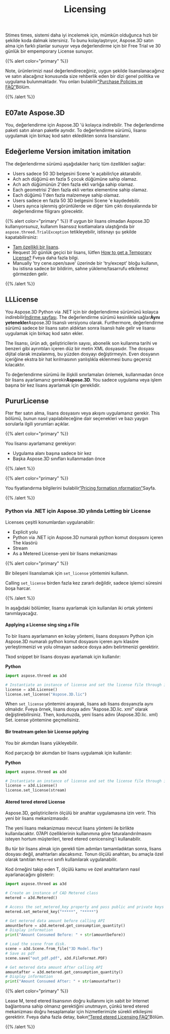 ﻿---
title: Licensing
description: Python via .NET için Aspose.3D, satın alma için farklı planlar sağlar veya Lree Trial ve Licensing ve Sub. politikalarını kullanarak değerlendirme için 30 günlük Temporary License sunar."
type: docs
weight: 80
url: /tr/python-net/licensing/
---
Stimes times, sistemi daha iyi incelemek için, mümkün olduğunca hızlı bir şekilde koda dalmak istersiniz. To bunu kolaylaştırıyor, Aspose.3D satın alma için farklı planlar sunuyor veya değerlendirme için bir Free Trial ve 30 günlük bir empemporary License sunuyor.

{{% alert color="primary" %}}

Note, ürünlerimizi nasıl değerlendireceğiniz, uygun şekilde lisanslanacağınız ve satın alacağınız konusunda size rehberlik eden bir dizi genel politika ve uygulama bulunmaktadır. You onları bulabilir["Purchase Policies ve FAQ"](https://purchase.aspose.com/policies)Bölüm.

{{% /alert %}}

## **E07ate Aspose.3D**
You, değerlendirme için Aspose.3D 'ü kolayca indirebilir. The değerlendirme paketi satın alınan paketle aynıdır. To değerlendirme sürümü, lisansı uygulamak için birkaç kod satırı ekledikten sonra lisanslanır.

## **Edeğerleme Version imitation imitation**
The değerlendirme sürümü aşağıdakiler hariç tüm özellikleri sağlar:

- Users sadece 50 3D belgesini Scene 'e açabilir/içe aktarabilir.
- Ach ach düğümü en fazla 5 çocuk düğümüne sahip olamaz.
- Ach ach düğümünün 2'den fazla ekli varlığa sahip olamaz.
- Each geometrisi 2'den fazla ekli vertex elementine sahip olamaz.
- Each düğümü 1'den fazla malzemeye sahip olamaz.
- Users sadece en fazla 50 3D belgesini Scene 'e kaydedebilir.
- Users ayrıca işlenmiş görüntülerde ve diğer tüm çıktı dosyalarında bir değerlendirme filigranı görecektir.

{{% alert color="primary" %}} 
If uygun bir lisans olmadan Aspose.3D kullanıyorsunuz, kullanım lisanssız kısıtlamalara ulaştığında bir `aspose.threed.TrialException` tetikleyebilir, istisnayı şu şekilde kapatabilirsiniz:

* [Tam özellikli bir lisans](https://purchase.aspose.com/buy).
* Request 30 günlük geçici bir lisans, lütfen [How to get a Temporary License?](https://purchase.aspose.com/temporary-license) Fveya daha fazla bilgi.
* Manually 'try cene.open/save' üzerinde bir 'try/except' bloğu kullanın, bu istisna sadece bir bildirim, sahne yükleme/tasarrufu etkilemez görmezden gelir.

{{% /alert %}} 


## **LLLicense**
You Aspose.3D Python via .NET için bir değerlendirme sürümünü kolayca indirebilir[İndirme sayfası](https://pypi.org/project/aspose.3d/). The değerlendirme sürümü kesinlikle sağlar**Aynı yetenekler**Aspose.3D lisanslı versiyonu olarak. Furthermore, değerlendirme sürümü sadece bir lisans satın aldıktan sonra lisanslı hale gelir ve lisansı uygulamak için birkaç kod satırı ekler.

The lisansı, ürün adı, geliştiricilerin sayısı, abonelik son kullanma tarihi ve benzeri gibi ayrıntıları içeren düz bir metin XML dosyasıdır. The dosyası dijital olarak imzalanmış, bu yüzden dosyayı değiştirmeyin. Even dosyanın içeriğine ekstra bir hat kırılmasının yanlışlıkla eklenmesi bunu geçersiz kılacaktır.

To değerlendirme sürümü ile ilişkili sınırlamaları önlemek, kullanmadan önce bir lisans ayarlamanız gerekir**Aspose.3D**. You sadece uygulama veya işlem başına bir kez lisans ayarlamak için gereklidir.

## PururLicense

Fter fter satın alma, lisans dosyasını veya akışını uygulamanız gerekir. This bölümü, bunun nasıl yapılabileceğine dair seçenekleri ve bazı yaygın sorularla ilgili yorumları açıklar.

{{% alert color="primary" %}}

You lisansı ayarlamanız gerekiyor:
* Uygulama alanı başına sadece bir kez
* Başka Aspose.3D sınıfları kullanmadan önce

{{% /alert %}}

{{% alert color="primary" %}}

You fiyatlandırma bilgilerini bulabilir[“Pricing formation nformation”](https://purchase.aspose.com/pricing/3d/family)Sayfa.

{{% /alert %}}

### **Python via .NET için Aspose.3D yılında Letting bir License**

Licenses çeşitli konumlardan uygulanabilir:

* Explicit yolu
* Python via .NET için Aspose.3D numaralı python komut dosyasını içeren The klasörü
* Stream
* As a Metered License-yeni bir lisans mekanizması

{{% alert color="primary" %}}

Bir bileşeni lisanslamak için `set_license` yöntemini kullanın.

Calling `set_license` birden fazla kez zararlı değildir, sadece işlemci süresini boşa harcar.

{{% /alert %}}

In aşağıdaki bölümler, lisansı ayarlamak için kullanılan iki ortak yöntemi tanımlayacağız.

#### **Applying a License sing sing a File**
To bir lisans ayarlamanın en kolay yöntemi, lisans dosyasını Python için Aspose.3D numaralı python komut dosyasını içeren aynı klasöre yerleştirmenizi ve yolu olmayan sadece dosya adını belirtmenizi gerektirir.

Tkod snippet bir lisans dosyası ayarlamak için kullanılır:

**Python**

```py
import aspose.threed as a3d

# Instantiate an instance of license and set the license file through its path
license = a3d.License()
license.set_license("Aspose.3D.lic")
```

When `set_license` yöntemini arayarak, lisans adı lisans dosyanızla aynı olmalıdır. Fveya örnek, lisans dosya adını "Aspose.3D.lic. xml" olarak değiştirebilirsiniz. Then, kodunuzda, yeni lisans adını (Aspose.3D.lic. xml) Set. icense yöntemine geçmelisiniz.

#### **Bir treatream gelen bir License pplying**
You bir akımdan lisans yükleyebilir.

Kod parçacığı bir akımdan bir lisans uygulamak için kullanılır:

**Python**

```py
import aspose.threed as a3d

# Instantiate an instance of license and set the license file through its path
license = a3d.License()
license.set_license(stream)
```

#### Atered tered etered License

Aspose.3D, geliştiricilerin ölçülü bir anahtar uygulamasına izin verir. This yeni bir lisans mekanizmasıdır.

The yeni lisans mekanizması mevcut lisans yöntemi ile birlikte kullanılacaktır. 07API özelliklerinin kullanımına göre faturalandırılmasını isteyen hortum müşterileri, tered etered cenicensing'i kullanabilir.

Bu tür bir lisans almak için gerekli tüm adımları tamamladıktan sonra, lisans dosyası değil, anahtarları alacaksınız. Tonun ölçülü anahtarı, bu amaçla özel olarak tanıtılan `Metered` sınıfı kullanılarak uygulanabilir.

Kod örneğini takip eden T, ölçülü kamu ve özel anahtarların nasıl ayarlanacağını gösterir:

```py
import aspose.threed as a3d

# Create an instance of CAD Metered class
metered = a3d.Metered()

# Access the set_metered_key property and pass public and private keys as parameters
metered.set_metered_key("*****", "*****")

# Get metered data amount before calling API
amountbefore = a3d.metered.get_consumption_quantity()
# Display information
print("Amount Consumed Before: " + str(amountbefore))

# Load the scene from disk.
scene = a3d.Scene.from_file("3D Model.fbx")
# Save as pdf
scene.save("out_pdf.pdf", a3d.FileFormat.PDF)

# Get metered data amount After calling API
amountafter = a3d.metered.get_consumption_quantity()
# Display information
print("Amount Consumed After: " + str(amountafter))
```

{{% alert color="primary" %}}

Lease M, tered etered lisansının doğru kullanımı için sabit bir Internet bağlantısına sahip olmanız gerektiğini unutmayın, çünkü tered etered mekanizması doğru hesaplamalar için hizmetlerimizle sürekli etkileşimi gerektirir. Fveya daha fazla detay, bakın[“Tered etered Licensing FAQ”](https://purchase.aspose.com/faqs/licensing/metered)Bölüm.

{{% /alert %}}



